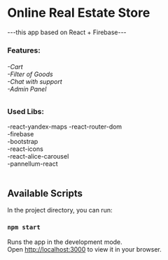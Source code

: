 # Online Real Estate Store
---this app based on React + Firebase---
### Features:
<h6>
-Cart<br/>
-Filter of Goods<br/>
-Chat with support<br/>
-Admin Panel</h6>

### Used Libs:
-react-yandex-maps
-react-router-dom<br/>
-firebase<br/>
-bootstrap<br/>
-react-icons<br/>
-react-alice-carousel<br/>
-pannellum-react</br><br/>

## Available Scripts

In the project directory, you can run:

### `npm start`

Runs the app in the development mode.\
Open [http://localhost:3000](http://localhost:3000) to view it in your browser.
